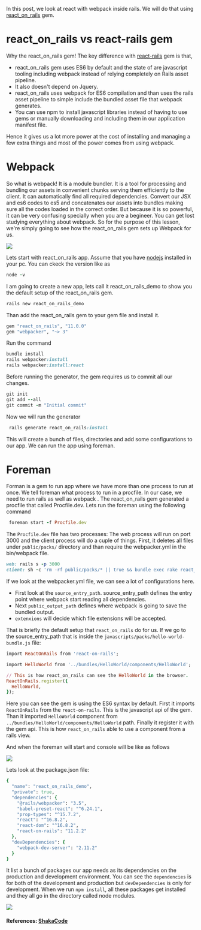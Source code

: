In this post, we look at react with webpack inside rails. We will do that using [react_on_rails](https://github.com/shakacode/react_on_rails) gem. 

# react_on_rails vs react-rails gem
Why the react_on_rails gem! The key difference with [react-rails](https://github.com/reactjs/react-rails) gem is that, 

* react_on_rails gem uses ES6 by default and the state of are javascript tooling including webpack instead of relying completely on Rails asset pipeline. 
* It also doesn't depend on Jquery.
*  react_on_rails uses webpack for ES6 compilation and than uses the rails asset pipeline to simple include the bundled asset file that webpack generates. 
*  You can use npm to install javascript libraries instead of having to use gems or manually downloading and including them in our application manifest file. 


Hence it gives us a lot more power at the cost of installing and managing a few extra things and most of the power comes from using webpack. 

# Webpack 
So what is webpack! It is a module bundler. It is a tool for processing and bundling our assets in convenient chunks serving them efficiently to the client. It can automatically find all required dependencies. Convert our JSX and es6 codes to es5 and concatenates our assets into bundles making sure all the codes loaded in the correct order. But because it is so powerful, it can be very confusing specially when you are a begineer. You can get lost studying everything about webpack. So for the purpose of this lesson, we're simply going to see how the react_on_rails gem sets up Webpack for us. 

![](https://images.viblo.asia/55629a24-9735-428c-8413-946e77653b71.png)

Lets start with react_on_rails app. Assume that you have [nodejs](https://nodejs.org/en/) installed in your pc. You can ckeck the version like as 

```ruby
node -v
```

I am going to create a new app, lets call it react_on_rails_demo to show you the default setup of the react_on_rails gem. 

```ruby
rails new react_on_rails_demo
```

Than add the react_on_rails gem to your gem file and install it. 

```ruby
gem "react_on_rails", "11.0.0"
gem "webpacker", "~> 3" 
```
Run the command

```ruby
bundle install
rails webpacker:install
rails webpacker:install:react
```

Before running the generator, the gem requires us to commit all our changes. 
```ruby
git init
git add --all
git commit -m "Initial commit"
```
Now we will run the generator

```ruby
 rails generate react_on_rails:install
```
This will create a bunch of files, directories and add some configurations to our app. We can run the app using foreman. 

# Foreman
Forman is a gem to run app where we have more than one process to run at once. We tell foreman what process to run in a procfile. In our case, we need to run rails as well as webpack . The react_on_rails gem generated a procfile that called Procfile.dev. Lets run the foreman using the following command

```ruby
 foreman start -f Procfile.dev
```

The `Procfile.dev` file has two processes: The web process will run on port 3000 and the client process will do a cuple of things. First, it deletes all files under `public/packs/` directory and than require the webpacker.yml in the bin/webpack file.  
```ruby
web: rails s -p 3000
client: sh -c 'rm -rf public/packs/* || true && bundle exec rake react_on_rails:locale && bin/webpack -w'
```

If we look at the webpacker.yml file, we can see a lot of configurations here.
* First look at the `source_entry_path`.  source_entry_path defines the entry point where webpack start reading all dependencies. 
* Next `public_output_path` defines where webpack is going to save the bundled output.  
* `extenxions` will decide which file extensions will be accepted. 

That is briefly the default setup that `react_on_rails` do for us. If we go to the source_entry_path that is inside the `javascripts/packs/hello-world-bundle.js` file:

```ruby
import ReactOnRails from 'react-on-rails';

import HelloWorld from '../bundles/HelloWorld/components/HelloWorld';

// This is how react_on_rails can see the HelloWorld in the browser.
ReactOnRails.register({
  HelloWorld,
});
```

Here you can see the gem is using the ES6 syntax by default. First it imports `ReactOnRails` from the `react-on-rails`. This is the javascript api of the gem. Than it imported  `HelloWorld` component from `../bundles/HelloWorld/components/HelloWorld` path. Finally it register it with the gem api. This is how `react_on_rails` able to use a component from a rails view. 


And when the foreman will start and console will be like as follows

![](https://images.viblo.asia/4549d426-be1b-4be1-885b-8c7e90dfefc1.png)

Lets look at the package.json file: 

```ruby
{
  "name": "react_on_rails_demo",
  "private": true,
  "dependencies": {
    "@rails/webpacker": "3.5",
    "babel-preset-react": "^6.24.1",
    "prop-types": "^15.7.2",
    "react": "^16.8.2",
    "react-dom": "^16.8.2",
    "react-on-rails": "11.2.2"
  },
  "devDependencies": {
    "webpack-dev-server": "2.11.2"
  }
}
```

It list a bunch of packages our app needs as its dependencies on the production and development environment. You can see the `dependencies` is for both of the development and production but `devDependencies` is only for development. When we run `npm install`, all these packages get installed and they all go in the directory called node modules. 

![](https://images.viblo.asia/a53254ef-7b53-4729-a502-a7b564877f52.png)


#### References: [ShakaCode](https://github.com/shakacode/react_on_rails)